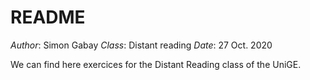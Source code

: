 # README
_Author_: Simon Gabay
_Class_: Distant reading
_Date_: 27 Oct. 2020

We can find here exercices for the Distant Reading class of the UniGE.
